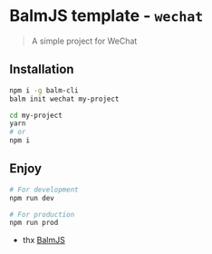 # BalmJS template - `wechat`

> A simple project for WeChat

## Installation

```sh
npm i -g balm-cli
balm init wechat my-project

cd my-project
yarn
# or
npm i
```

## Enjoy

```sh
# For development
npm run dev

# For production
npm run prod
```

- thx [BalmJS](https://balmjs.com/)
